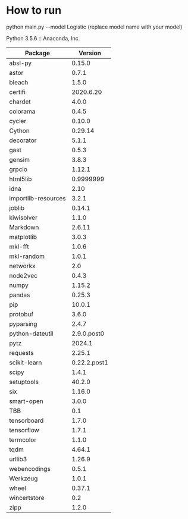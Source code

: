 # How to run

python main.py --model Logistic (replace model name with your model)

Python 3.5.6 :: Anaconda, Inc.  

| Package             | Version      |
|---------------------|--------------|
| absl-py             | 0.15.0       |
| astor               | 0.7.1        |
| bleach              | 1.5.0        |
| certifi             | 2020.6.20    |
| chardet             | 4.0.0        |
| colorama            | 0.4.5        |
| cycler              | 0.10.0       |
| Cython              | 0.29.14      |
| decorator           | 5.1.1        |
| gast                | 0.5.3        |
| gensim              | 3.8.3        |
| grpcio              | 1.12.1       |
| html5lib            | 0.9999999   |
| idna                | 2.10         |
| importlib-resources | 3.2.1        |
| joblib              | 0.14.1       |
| kiwisolver          | 1.1.0        |
| Markdown            | 2.6.11       |
| matplotlib          | 3.0.3        |
| mkl-fft             | 1.0.6        |
| mkl-random          | 1.0.1        |
| networkx            | 2.0          |
| node2vec            | 0.4.3        |
| numpy               | 1.15.2       |
| pandas              | 0.25.3       |
| pip                 | 10.0.1       |
| protobuf            | 3.6.0        |
| pyparsing           | 2.4.7        |
| python-dateutil     | 2.9.0.post0 |
| pytz                | 2024.1       |
| requests            | 2.25.1       |
| scikit-learn        | 0.22.2.post1|
| scipy               | 1.4.1        |
| setuptools          | 40.2.0       |
| six                 | 1.16.0       |
| smart-open          | 3.0.0        |
| TBB                 | 0.1          |
| tensorboard         | 1.7.0        |
| tensorflow          | 1.7.1        |
| termcolor           | 1.1.0        |
| tqdm                | 4.64.1       |
| urllib3             | 1.26.9       |
| webencodings        | 0.5.1        |
| Werkzeug            | 1.0.1        |
| wheel               | 0.37.1       |
| wincertstore        | 0.2          |
| zipp                | 1.2.0        |

